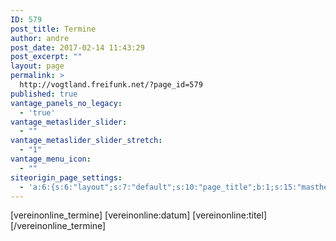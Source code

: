 ```yaml
---
ID: 579
post_title: Termine
author: andre
post_date: 2017-02-14 11:43:29
post_excerpt: ""
layout: page
permalink: >
  http://vogtland.freifunk.net/?page_id=579
published: true
vantage_panels_no_legacy:
  - 'true'
vantage_metaslider_slider:
  - ""
vantage_metaslider_slider_stretch:
  - "1"
vantage_menu_icon:
  - ""
siteorigin_page_settings:
  - 'a:6:{s:6:"layout";s:7:"default";s:10:"page_title";b:1;s:15:"masthead_margin";b:1;s:13:"footer_margin";b:1;s:13:"hide_masthead";b:0;s:19:"hide_footer_widgets";b:0;}'
---
```

[vereinonline_termine]
[vereinonline:datum] [vereinonline:titel]
[/vereinonline_termine]